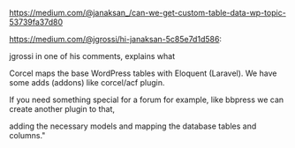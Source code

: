 https://medium.com/@janaksan_/can-we-get-custom-table-data-wp-topic-53739fa37d80

https://medium.com/@jgrossi/hi-janaksan-5c85e7d1d586: 


jgrossi in one of his comments, explains what

 Corcel maps the base WordPress tables with Eloquent (Laravel). We have some adds (addons) like corcel/acf plugin. 

If you need something special for a forum for example, like bbpress we can create another plugin to that, 

adding the necessary models and mapping the database tables and columns."

